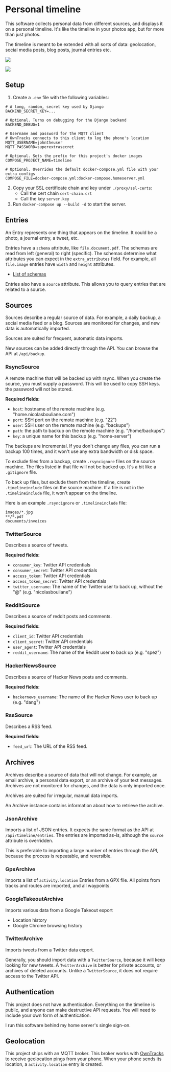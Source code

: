 # Personal timeline

This software collects personal data from different sources, and displays it on a personal timeline. It's like the timeline in your photos app, but for more than just photos.

The timeline is meant to be extended with all sorts of data: geolocation, social media posts, blog posts, journal entries etc.

![](https://nicolasbouliane.com/images/Screenshot-2021-02-03-at-14.56.20.png)

![](https://nicolasbouliane.com/images/Screenshot-2021-02-03-at-14.53.08.png)

## Setup

1. Create a `.env` file with the following variables:
```
# A long, random, secret key used by Django
BACKEND_SECRET_KEY=...

# Optional. Turns on debugging for the Django backend
BACKEND_DEBUG=1

# Username and password for the MQTT client
# OwnTracks connects to this client to log the phone's location
MQTT_USERNAME=johntheuser
MQTT_PASSWORD=superextrasecret

# Optional. Sets the prefix for this project's docker images
COMPOSE_PROJECT_NAME=timeline

# Optional. Overrides the default docker-compose.yml file with your extra configs
COMPOSE_FILE=docker-compose.yml:docker-compose.homeserver.yml
```

2. Copy your SSL certificate chain and key under `./proxy/ssl-certs`:
    - Call the cert chain `cert-chain.crt`
    - Call the key `server.key`
3. Run `docker-compose up --build -d` to start the server.

## Entries

An Entry represents one thing that appears on the timeline. It could be a photo, a journal entry, a tweet, etc.

Entries have a `schema` attribute, like `file.document.pdf`. The schemas are read from left (general) to right (specific). The schemas determine what attributes you can expect in the `extra_attributes` field. For example, all `file.image` entries have `width` and `height` attributes.

* [List of schemas](https://github.com/nicbou/timeline/blob/master/README.md)

Entries also have a `source` attribute. This allows you to query entries that are related to a source. 

## Sources

Sources describe a regular source of data. For example, a daily backup, a social media feed or a blog. Sources are monitored for changes, and new data is automatically imported.

Sources are suited for frequent, automatic data imports.

New sources can be added directly through the API. You can browse the API at `/api/backup`.

### RsyncSource

A remote machine that will be backed up with rsync. When you create the source, you must supply a password. This will be used to copy SSH keys. the password will not be stored.

**Required fields:**

* `host`: hostname of the remote machine (e.g. "home.nicolasbouliane.com")
* `port`: SSH port on the remote machine (e.g. "22")
* `user`: SSH user on the remote machine (e.g. "backups")
* `path`: the path to backup on the remote machine (e.g. "/home/backups")
* `key`: a unique name for this backup (e.g. "home-server")

The backups are incremental. If you don't change any files, you can run a backup 100 times, and it won't use any extra bandwidth or disk space.

To exclude files from a backup, create `.rsyncignore` files on the source machine. The files listed in that file will not be backed up. It's a bit like a `.gitignore` file.

To back up files, but exclude them from the timeline, create `.timelineinclude` files on the source machine. If a file is not in the `.timelineinclude` file, it won't appear on the timeline.

Here is an example `.rsyncignore` or `.timelineinclude` file:
```
images/*.jpg
**/*.pdf
documents/invoices
```

### TwitterSource

Describes a source of tweets.

**Required fields:**

* `consumer_key`: Twitter API credentials
* `consumer_secret`: Twitter API credentials
* `access_token`: Twitter API credentials
* `access_token_secret`: Twitter API credentials
* `twitter_username`: The name of the Twitter user to back up, without the "@" (e.g. "nicolasbouliane")

### RedditSource

Describes a source of reddit posts and comments.

**Required fields:**

* `client_id`: Twitter API credentials
* `client_secret`: Twitter API credentials
* `user_agent`: Twitter API credentials
* `reddit_username`: The name of the Reddit user to back up (e.g. "spez")

### HackerNewsSource

Describes a source of Hacker News posts and comments.

**Required fields:**

* `hackernews_username`: The name of the Hacker News user to back up (e.g. "dang")

### RssSource

Describes a RSS feed.

**Required fields:**

* `feed_url`: The URL of the RSS feed.

## Archives

Archives describe a source of data that will not change. For example, an email archive, a personal data export, or an archive of your text messages. Archives are not monitored for changes, and the data is only imported once.

Archives are suited for irregular, manual data imports.

An Archive instance contains information about how to retrieve the archive.

### JsonArchive

Imports a list of JSON entries. It expects the same format as the API at `/api/timeline/entries`. The entries are imported as-is, although the `source` attribute is overridden.

This is preferable to importing a large number of entries through the API, because the process is repeatable, and reversible.

### GpxArchive

Imports a list of `activity.location` Entries from a GPX file. All points from tracks and routes are imported, and all waypoints.

### GoogleTakeoutArchive

Imports various data from a Google Takeout export

* Location history
* Google Chrome browsing history

### TwitterArchive

Imports tweets from a Twitter data export.

Generally, you should import data with a `TwitterSource`, because it will keep looking for new tweets. A `TwitterArchive` is better for private accounts, or archives of deleted accounts. Unlike a `TwitterSource`, it does not require access to the Twitter API.

## Authentication

This project does not have authentication. Everything on the timeline is public, and anyone can make destructive API requests. You will need to include your own form of authentication.

I run this software behind my home server's single sign-on.

## Geolocation

This project ships with an MQTT broker. This broker works with [OwnTracks](https://owntracks.org/) to receive geolocation pings from your phone. When your phone sends its location, a `activity.location` entry is created.
